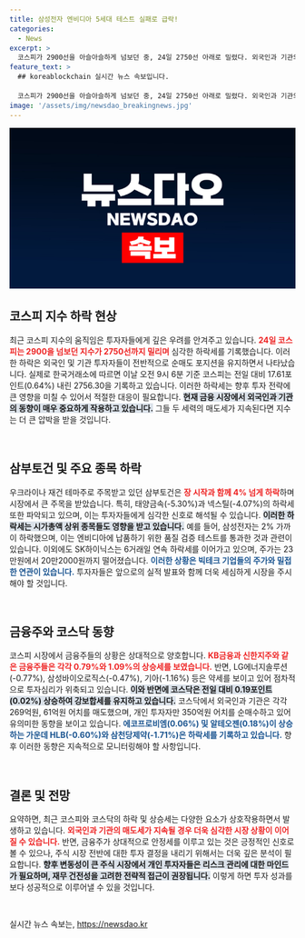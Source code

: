 ```yaml
---
title: 삼성전자 엔비디아 5세대 테스트 실패로 급락!
categories:
  - News
excerpt: >
  코스피가 2900선을 아슬아슬하게 넘보던 중, 24일 2750선 아래로 밀렸다. 외국인과 기관의 동시 순매도가 일어났고, 삼성전자는 엔비디아의 기준에 충족하지 못한 소식에 2% 가까이 하락. SK하이닉스는 6거래일 연속 하락세를 이어갔다. 주요 종목의 불안한 흐름, 앞으로의 전망은? 클릭해서 상세를 확인하세요!
feature_text: >
  ## koreablockchain 실시간 뉴스 속보입니다.

  코스피가 2900선을 아슬아슬하게 넘보던 중, 24일 2750선 아래로 밀렸다. 외국인과 기관의 동시 순매도가 일어났고, 삼성전자는 엔비디아의 기준에 충족하지 못한 소식에 2% 가까이 하락. SK하이닉스는 6거래일 연속 하락세를 이어갔다. 주요 종목의 불안한 흐름, 앞으로의 전망은? 클릭해서 상세를 확인하세요!
image: '/assets/img/newsdao_breakingnews.jpg'
---
```


<p><img src="/assets/img/newsdao_breakingnews.jpg" alt="koreablockchain 속보" /></p>

<h2 data-ke-size="size26">코스피 지수 하락 현상</h2>

<p data-ke-size="size16">최근 코스피 지수의 움직임은 투자자들에게 깊은 우려를 안겨주고 있습니다. <b><span style="color: #ee2323;">24일 코스피는 2900을 넘보던 지수가 2750선까지 밀리며</span></b> 심각한 하락세를 기록했습니다. 이러한 하락은 외국인 및 기관 투자자들이 전반적으로 순매도 포지션을 유지하면서 나타났습니다. 실제로 한국거래소에 따르면 이날 오전 9시 6분 기준 코스피는 전일 대비 17.61포인트(0.64%) 내린 2756.30을 기록하고 있습니다. 이러한 하락세는 향후 투자 전략에 큰 영향을 미칠 수 있어서 적절한 대응이 필요합니다. <b><span style="background-color: #21538527;">현재 금융 시장에서 외국인과 기관의 동향이 매우 중요하게 작용하고 있습니다.</span></b> 그들 두 세력의 매도세가 지속된다면 지수는 더 큰 압박을 받을 것입니다.</p>

<p data-ke-size="size16">&nbsp;</p>

<h2 data-ke-size="size26">삼부토건 및 주요 종목 하락</h2>

<p data-ke-size="size16">우크라이나 재건 테마주로 주목받고 있던 삼부토건은 <b><span style="color: #ee2323;">장 시작과 함께 4% 넘게 하락</span></b>하며 시장에서 큰 주목을 받았습니다. 특히, 태양금속(-5.30%)과 넥스틸(-4.07%)의 하락세 또한 파악되고 있으며, 이는 투자자들에게 심각한 신호로 해석될 수 있습니다. <b><span style="background-color: #21538527;">이러한 하락세는 시가총액 상위 종목들도 영향을 받고 있습니다.</span></b> 예를 들어, 삼성전자는 2% 가까이 하락했으며, 이는 엔비디아에 납품하기 위한 품질 검증 테스트를 통과한 것과 관련이 있습니다. 이외에도 SK하이닉스는 6거래일 연속 하락세를 이어가고 있으며, 주가는 23만원에서 20만2000원까지 떨어졌습니다. <b><span style="color: #1a5490;">이러한 상황은 빅테크 기업들의 주가와 밀접한 연관이 있습니다.</span></b> 투자자들은 앞으로의 실적 발표와 함께 더욱 세심하게 시장을 주시해야 할 것입니다.</p>

<p data-ke-size="size16">&nbsp;</p>

<h2 data-ke-size="size26">금융주와 코스닥 동향</h2>

<p data-ke-size="size16">코스피 시장에서 금융주들의 상황은 상대적으로 양호합니다. <b><span style="color: #ee2323;">KB금융과 신한지주와 같은 금융주들은 각각 0.79%와 1.09%의 상승세를 보였습니다.</span></b> 반면, LG에너지솔루션(-0.77%), 삼성바이오로직스(-0.47%), 기아(-1.16%) 등은 약세를 보이고 있어 점차적으로 투자심리가 위축되고 있습니다. <b><span style="background-color: #21538527;">이와 반면에 코스닥은 전일 대비 0.19포인트(0.02%) 상승하여 강보합세를 유지하고 있습니다.</span></b> 코스닥에서 외국인과 기관은 각각 269억원, 61억원 어치를 매도했으며, 개인 투자자만 350억원 어치를 순매수하고 있어 유의미한 동향을 보이고 있습니다. <b><span style="color: #1a5490;">에코프로비엠(0.06%) 및 알테오젠(0.18%)이 상승하는 가운데 HLB(-0.60%)와 삼천당제약(-1.71%)은 하락세를 기록하고 있습니다.</span></b> 향후 이러한 동향은 지속적으로 모니터링해야 할 사항입니다.</p>

<p data-ke-size="size16">&nbsp;</p>

<h2 data-ke-size="size26">결론 및 전망</h2>

<p data-ke-size="size16">요약하면, 최근 코스피와 코스닥의 하락 및 상승세는 다양한 요소가 상호작용하면서 발생하고 있습니다. <b><span style="color: #ee2323;">외국인과 기관의 매도세가 지속될 경우 더욱 심각한 시장 상황이 이어질 수 있습니다.</span></b> 반면, 금융주가 상대적으로 안정세를 이루고 있는 것은 긍정적인 신호로 볼 수 있으나, 주식 시장 전반에 대한 투자 결정을 내리기 위해서는 더욱 깊은 분석이 필요합니다. <b><span style="background-color: #21538527;">향후 변동성이 큰 주식 시장에서 개인 투자자들은 리스크 관리에 대한 마인드가 필요하며, 재무 건전성을 고려한 전략적 접근이 권장됩니다.</span></b> 이렇게 하면 투자 성과를 보다 성공적으로 이루어낼 수 있을 것입니다.</p>

<p data-ke-size="size16">&nbsp;</p>
실시간 뉴스 속보는, <a href="https://newsdao.kr" rel="dofollow">https://newsdao.kr</a>


